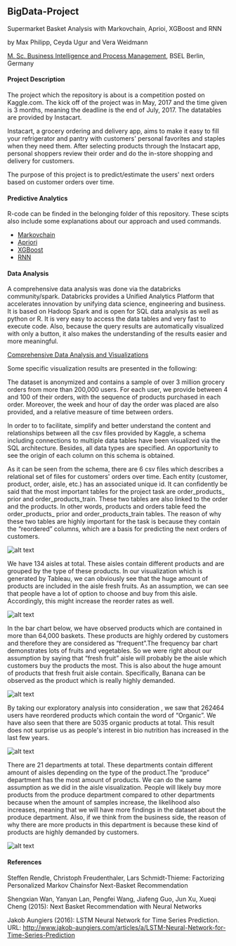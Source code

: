 ## BigData-Project
Supermarket Basket Analysis with Markovchain, Aprioi, XGBoost and RNN

by Max Philipp, Ceyda Ugur and Vera Weidmann

[M. Sc. Business Intelligence and Process Management](http://www.master-bipm.de/), BSEL Berlin, Germany


#### Project Description
The project which the repository is about is a competition posted on Kaggle.com. The kick off of the project was in May, 2017 and the time given is 3 months, meaning the deadline is the end of July, 2017. The datatables are provided by Instacart.

Instacart, a grocery ordering and delivery app, aims to make it easy to fill your refrigerator and pantry with customers' personal favorites and staples when they need them.
After selecting products through the Instacart app, personal shoppers review their order and do the in-store shopping and delivery for customers.

The purpose of this project is to predict/estimate the users' next orders based on customer orders over time.

#### Predictive Analytics

R-code can be finded in the belonging folder of this repository. These scipts also include some explanations about our approach and used commands. 

* [Markovchain](https://github.com/vhwr/bigdataproject/tree/master/01_Markovchain) 
* [Apriori](https://github.com/vhwr/bigdataproject/tree/master/02_Apriori) 
* [XGBoost](https://github.com/vhwr/bigdataproject/tree/master/03_XGBoost) 
* [RNN]() 

#### Data Analysis

A comprehensive data analysis was done via the databricks community/spark. Databricks provides a Unified Analytics Platform that accelerates innovation by unifying data science, engineering and business. It is based on Hadoop Spark and is open for SQL data analysis as well as python or R. It is very easy to access the data tables and very fast to execute code. Also, because the query results are automatically visualized with only a button, it also makes the understanding of the results easier and more meaningful.

[Comprehensive Data Analysis and Visualizations](https://databricks-prod-cloudfront.cloud.databricks.com/public/4027ec902e239c93eaaa8714f173bcfc/965669072922023/2504003521005749/6498339080666324/latest.html)

Some specific visualization results are presented in the following: 

The dataset is anonymized and contains a sample of over 3 million grocery orders from more than 200,000 users. For each user, we provide between 4 and 100 of their orders, with the sequence of products purchased in each order. Moreover, the week and hour of day the order was placed are also provided, and a relative measure of time between orders.

In order to to facilitate, simplify and better understand the content and relationships between all the csv files provided by Kaggle, a schema including connections to multiple data tables have been visualized via the SQL architecture. Besides, all data types are specified. An opportunity to see the origin of each column on this schema is obtained.

As it can be seen from the schema, there are 6 csv files which describes a relational set of files for customers' orders over time. Each entity (customer, product, order, aisle, etc.) has an associated unique id. It can confidently be said that the most important tables for the project task are order_products_ prior and order_products_train. These two tables are also linked to the order and the products. In other words, products and orders table feed the order_products_ prior and order_products_train tables. The reason of why these two tables are highly important for the task is because  they contain the “reordered” columns, which are a basis for predicting the next orders of customers.

![alt text](https://github.com/vhwr/bigdataproject/blob/master/10_Pictures/schema.PNG)

We have 134 aisles at total. These aisles contain different products and are grouped by the type of these products. In our visualization which is generated by Tableau, we can obviously see that the huge amount of products are included in the aisle fresh fruits. As an assumption, we can see that people have a lot of option to choose and buy from this aisle. Accordingly, this might increase the reorder rates as well.

![alt text](https://github.com/vhwr/bigdataproject/blob/master/10_Pictures/databig.png)


In the bar chart below, we have observed products which are contained in more than 64,000 baskets. These products are highly ordered by customers and therefore they are considered as “frequent”.The frequency bar chart demonstrates lots of fruits and vegetables. So we  were right about our assumption by saying that “fresh fruit” aisle will probably be the aisle which customers buy the products the most. This is also about the huge amount of products that fresh fruit aisle contain. Specifically, Banana can be observed as the product which is really highly demanded.


![alt text](https://github.com/vhwr/bigdataproject/blob/master/10_Pictures/s.png)


By taking our exploratory analysis into consideration , we saw that 262464 users have reordered products which contain the word of “Organic”. We have also seen that there are 5035 organic products at total. This result does not surprise us as people's interest in bio nutrition has increased in the last few years.

![alt text](https://github.com/vhwr/bigdataproject/blob/master/10_Pictures/wordcloud.png)


There are 21 departments at total. These departments contain different amount of aisles depending on the type of the product.The “produce” department has the most amount of products. We can do the same assumption as we did in the aisle visualization. People will likely buy more products from the produce department compared to other departments because when the amount of samples increase, the likelihood also increases, meaning that we will have more findings in the dataset about the produce department. Also, if we think from the business side, the reason of why there are more products in this department is because these kind of products are highly demanded by customers.

![alt text](https://github.com/vhwr/bigdataproject/blob/master/10_Pictures/image.png)


#### References

Steffen Rendle, Christoph Freudenthaler, Lars Schmidt-Thieme: Factorizing Personalized Markov Chainsfor Next-Basket Recommendation

Shengxian Wan, Yanyan Lan, Pengfei Wang, Jiafeng Guo, Jun Xu, Xueqi Cheng (2015): Next Basket Recommendation with Neural Networks

Jakob Aungiers (2016): LSTM Neural Network for Time Series Prediction. URL: http://www.jakob-aungiers.com/articles/a/LSTM-Neural-Network-for-Time-Series-Prediction

